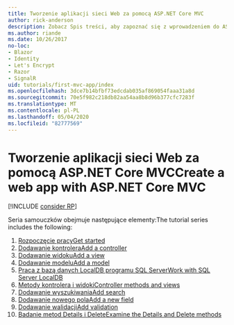 ```yaml
---
title: Tworzenie aplikacji sieci Web za pomocą ASP.NET Core MVC
author: rick-anderson
description: Zobacz Spis treści, aby zapoznać się z wprowadzeniem do ASP.NET Core MVC.
ms.author: riande
ms.date: 10/26/2017
no-loc:
- Blazor
- Identity
- Let's Encrypt
- Razor
- SignalR
uid: tutorials/first-mvc-app/index
ms.openlocfilehash: 3dce7b14bfbf73edcdab035af869054faaa31a8d
ms.sourcegitcommit: 70e5f982c218db82aa54aa8b8d96b377cfc7283f
ms.translationtype: MT
ms.contentlocale: pl-PL
ms.lasthandoff: 05/04/2020
ms.locfileid: "82777569"
---
```

# <a name="create-a-web-app-with-aspnet-core-mvc"></a><span data-ttu-id="faecf-103">Tworzenie aplikacji sieci Web za pomocą ASP.NET Core MVC</span><span class="sxs-lookup"><span data-stu-id="faecf-103">Create a web app with ASP.NET Core MVC</span></span>

[!INCLUDE [consider RP](~/includes/razor.md)]

<span data-ttu-id="faecf-104">Seria samouczków obejmuje następujące elementy:</span><span class="sxs-lookup"><span data-stu-id="faecf-104">The tutorial series includes the following:</span></span>

1. [<span data-ttu-id="faecf-105">Rozpoczęcie pracy</span><span class="sxs-lookup"><span data-stu-id="faecf-105">Get started</span></span>](start-mvc.md)
1. [<span data-ttu-id="faecf-106">Dodawanie kontrolera</span><span class="sxs-lookup"><span data-stu-id="faecf-106">Add a controller</span></span>](adding-controller.md)
1. [<span data-ttu-id="faecf-107">Dodawanie widoku</span><span class="sxs-lookup"><span data-stu-id="faecf-107">Add a view</span></span>](adding-view.md)
1. [<span data-ttu-id="faecf-108">Dodawanie modelu</span><span class="sxs-lookup"><span data-stu-id="faecf-108">Add a model</span></span>](adding-model.md)
1. [<span data-ttu-id="faecf-109">Praca z bazą danych LocalDB programu SQL Server</span><span class="sxs-lookup"><span data-stu-id="faecf-109">Work with SQL Server LocalDB</span></span>](working-with-sql.md)
1. [<span data-ttu-id="faecf-110">Metody kontrolera i widoki</span><span class="sxs-lookup"><span data-stu-id="faecf-110">Controller methods and views</span></span>](controller-methods-views.md)
1. [<span data-ttu-id="faecf-111">Dodawanie wyszukiwania</span><span class="sxs-lookup"><span data-stu-id="faecf-111">Add search</span></span>](search.md)
1. [<span data-ttu-id="faecf-112">Dodawanie nowego pola</span><span class="sxs-lookup"><span data-stu-id="faecf-112">Add a new field</span></span>](new-field.md)
1. [<span data-ttu-id="faecf-113">Dodawanie walidacji</span><span class="sxs-lookup"><span data-stu-id="faecf-113">Add validation</span></span>](validation.md)
1. [<span data-ttu-id="faecf-114">Badanie metod Details i Delete</span><span class="sxs-lookup"><span data-stu-id="faecf-114">Examine the Details and Delete methods</span></span>](details.md)
